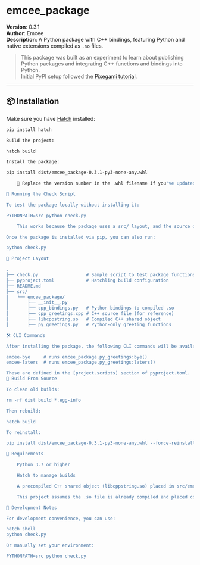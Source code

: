 # emcee_package

**Version**: 0.3.1  
**Author**: Emcee  
**Description**: A Python package with C++ bindings, featuring Python and native extensions compiled as `.so` files.

> This package was built as an experiment to learn about publishing Python packages and integrating C++ functions and bindings into Python.  
> Initial PyPI setup followed the [Pixegami tutorial](https://www.youtube.com/watch?v=Kz6IlDCyOUYcd).

---

## 📦 Installation

Make sure you have [Hatch](https://hatch.pypa.io/) installed:

```bash
pip install hatch

Build the project:

hatch build

Install the package:

pip install dist/emcee_package-0.3.1-py3-none-any.whl

    🔁 Replace the version number in the .whl filename if you've updated it.

🧪 Running the Check Script

To test the package locally without installing it:

PYTHONPATH=src python check.py

    This works because the package uses a src/ layout, and the source directory must be discoverable by Python.

Once the package is installed via pip, you can also run:

python check.py

🔧 Project Layout

.
├── check.py                  # Sample script to test package functions
├── pyproject.toml            # Hatchling build configuration
├── README.md                
├── src/
│   └── emcee_package/
│       ├── __init__.py
│       ├── cpp_bindings.py   # Python bindings to compiled .so
│       ├── cpp_greetings.cpp # C++ source file (for reference)
│       ├── libcppstring.so   # Compiled C++ shared object
│       ├── py_greetings.py   # Python-only greeting functions

🛠 CLI Commands

After installing the package, the following CLI commands will be available:

emcee-bye     # runs emcee_package.py_greetings:bye()
emcee-laters  # runs emcee_package.py_greetings:laters()

These are defined in the [project.scripts] section of pyproject.toml.
🔨 Build From Source

To clean old builds:

rm -rf dist build *.egg-info

Then rebuild:

hatch build

To reinstall:

pip install dist/emcee_package-0.3.1-py3-none-any.whl --force-reinstall

📝 Requirements

    Python 3.7 or higher

    Hatch to manage builds

    A precompiled C++ shared object (libcppstring.so) placed in src/emcee_package/

    This project assumes the .so file is already compiled and placed correctly. C++ build automation (e.g., via setuptools, CMake, or build_ext) is not included.

🧪 Development Notes

For development convenience, you can use:

hatch shell
python check.py

Or manually set your environment:

PYTHONPATH=src python check.py


